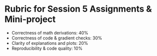 <!-- Math rendered using GitHub Markdown: use ![](https://render.githubusercontent.com/render/math?math=...) and 

![](https://render.githubusercontent.com/render/math?math=...)

 -->

# Rubric for Session 5 Assignments & Mini-project

- Correctness of math derivations: 40%
- Correctness of code & gradient checks: 30%
- Clarity of explanations and plots: 20%
- Reproducibility & code quality: 10%